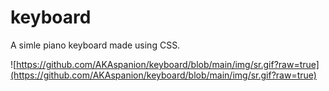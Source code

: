 # keyboard

A simle piano keyboard made using CSS.

![https://github.com/AKAspanion/keyboard/blob/main/img/sr.gif?raw=true](https://github.com/AKAspanion/keyboard/blob/main/img/sr.gif?raw=true)
